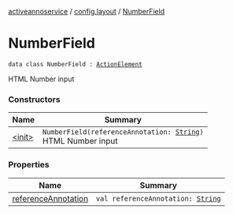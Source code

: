 [activeannoservice](../../index.md) / [config.layout](../index.md) / [NumberField](./index.md)

# NumberField

`data class NumberField : `[`ActionElement`](../-action-element.md)

HTML Number input

### Constructors

| Name | Summary |
|---|---|
| [&lt;init&gt;](-init-.md) | `NumberField(referenceAnnotation: `[`String`](https://kotlinlang.org/api/latest/jvm/stdlib/kotlin/-string/index.html)`)`<br>HTML Number input |

### Properties

| Name | Summary |
|---|---|
| [referenceAnnotation](reference-annotation.md) | `val referenceAnnotation: `[`String`](https://kotlinlang.org/api/latest/jvm/stdlib/kotlin/-string/index.html) |
